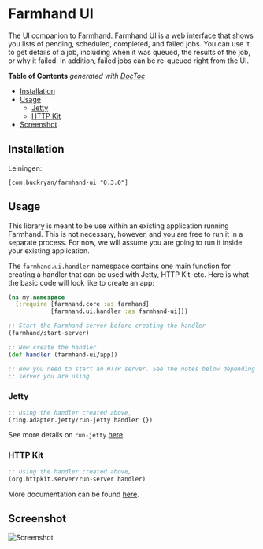 # Farmhand UI

The UI companion to [Farmhand](https://github.com/b-ryan/farmhand). Farmhand UI
is a web interface that shows you lists of pending, scheduled, completed, and
failed jobs. You can use it to get details of a job, including when it was
queued, the results of the job, or why it failed. In addition, failed jobs can
be re-queued right from the UI.

<!-- START doctoc generated TOC please keep comment here to allow auto update -->
<!-- DON'T EDIT THIS SECTION, INSTEAD RE-RUN doctoc TO UPDATE -->
**Table of Contents**  *generated with [DocToc](https://github.com/thlorenz/doctoc)*

- [Installation](#installation)
- [Usage](#usage)
  - [Jetty](#jetty)
  - [HTTP Kit](#http-kit)
- [Screenshot](#screenshot)

<!-- END doctoc generated TOC please keep comment here to allow auto update -->

## Installation

Leiningen:

```
[com.buckryan/farmhand-ui "0.3.0"]
```

## Usage

This library is meant to be use within an existing application running
Farmhand. This is not necessary, however, and you are free to run it in a
separate process. For now, we will assume you are going to run it inside your
existing application.

The `farmhand.ui.handler` namespace contains one main function for creating a
handler that can be used with Jetty, HTTP Kit, etc. Here is what the basic code
will look like to create an app:

```clojure
(ns my.namespace
  (:require [farmhand.core :as farmhand]
            [farmhand.ui.handler :as farmhand-ui]))

;; Start the Farmhand server before creating the handler
(farmhand/start-server)

;; Now create the handler
(def handler (farmhand-ui/app))

;; Now you need to start an HTTP server. See the notes below depending on the
;; server you are using.
```

### Jetty

```clojure
;; Using the handler created above,
(ring.adapter.jetty/run-jetty handler {})
```

See more details on `run-jetty`
[here](http://ring-clojure.github.io/ring/ring.adapter.jetty.html#var-run-jetty).

### HTTP Kit

```clojure
;; Using the handler created above,
(org.httpkit.server/run-server handler)
```

More documentation can be found
[here](http://www.http-kit.org/server.html#stop-server).

## Screenshot

![Screenshot](https://github.com/b-ryan/farmhand-ui/raw/master/preview.png)

